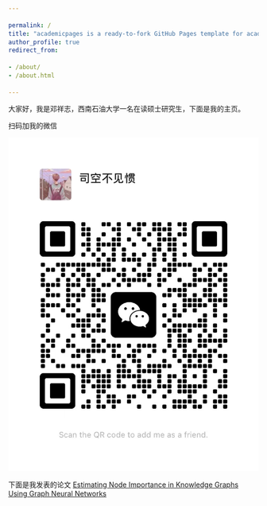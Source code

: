 ```yaml
---

permalink: /  
title: "academicpages is a ready-to-fork GitHub Pages template for academic personal websites"  
author_profile: true  
redirect_from:

- /about/
- /about.html

---
```


大家好，我是邓祥志，西南石油大学一名在读硕士研究生，下面是我的主页。

扫码加我的微信

![](../images/wechat.png)

下面是我发表的论文
[Estimating Node Importance in Knowledge Graphs Using
Graph Neural Networks](../assets/paper.pdf)